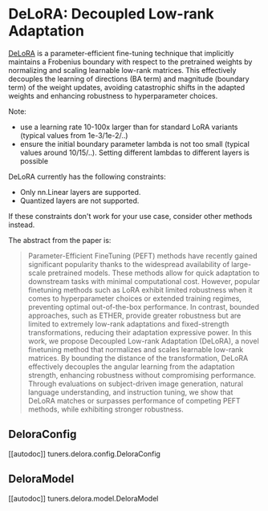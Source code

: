 <!--Copyright 2025 The HuggingFace Team. All rights reserved.

Licensed under the Apache License, Version 2.0 (the "License"); you may not use this file except in compliance with
the License. You may obtain a copy of the License at

http://www.apache.org/licenses/LICENSE-2.0

Unless required by applicable law or agreed to in writing, software distributed under the License is distributed on
an "AS IS" BASIS, WITHOUT WARRANTIES OR CONDITIONS OF ANY KIND, either express or implied. See the License for the
specific language governing permissions and limitations under the License.

⚠️ Note that this file is in Markdown but contain specific syntax for our doc-builder (similar to MDX) that may not be
rendered properly in your Markdown viewer.

-->

# DeLoRA: Decoupled Low-rank Adaptation
[DeLoRA](https://huggingface.co/papers/2503.18225) is a parameter-efficient fine-tuning technique that implicitly maintains a Frobenius boundary with respect to the pretrained weights by normalizing and scaling learnable low-rank matrices. This effectively decouples the learning of directions (BA term) and magnitude (boundary term) of the weight updates, avoiding catastrophic shifts in the adapted weights and enhancing robustness to hyperparameter choices.

Note:
- use a learning rate 10-100x larger than for standard LoRA variants (typical values from 1e-3/1e-2/..)
- ensure the initial boundary parameter lambda is not too small (typical values around 10/15/..). Setting different lambdas to different layers is possible

DeLoRA currently has the following constraints:
- Only nn.Linear layers are supported.
- Quantized layers are not supported.

If these constraints don't work for your use case, consider other methods instead.

The abstract from the paper is:

> Parameter-Efficient FineTuning (PEFT) methods have recently gained significant popularity thanks to the widespread availability of large-scale pretrained models. These methods allow for quick adaptation to downstream tasks with minimal computational cost. However, popular finetuning methods such as LoRA exhibit limited robustness when it comes to hyperparameter choices or extended training regimes, preventing optimal out-of-the-box performance. In contrast, bounded approaches, such as ETHER, provide greater robustness but are limited to extremely low-rank adaptations and fixed-strength transformations, reducing their adaptation expressive power. In this work, we propose Decoupled Low-rank Adaptation (DeLoRA), a novel finetuning method that normalizes and scales learnable low-rank matrices. By bounding the distance of the transformation, DeLoRA effectively decouples the angular learning from the adaptation strength, enhancing robustness without compromising performance. Through evaluations on subject-driven image generation, natural language understanding, and instruction tuning, we show that DeLoRA matches or surpasses performance of competing PEFT methods, while exhibiting stronger robustness. 

## DeloraConfig

[[autodoc]] tuners.delora.config.DeloraConfig

## DeloraModel

[[autodoc]] tuners.delora.model.DeloraModel
